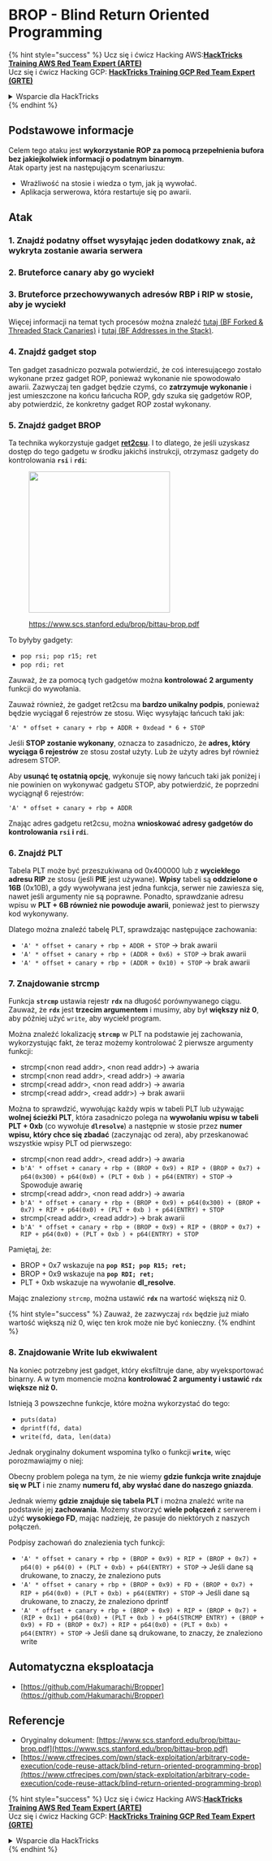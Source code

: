 # BROP - Blind Return Oriented Programming

{% hint style="success" %}
Ucz się i ćwicz Hacking AWS:<img src="../../.gitbook/assets/arte.png" alt="" data-size="line">[**HackTricks Training AWS Red Team Expert (ARTE)**](https://training.hacktricks.xyz/courses/arte)<img src="../../.gitbook/assets/arte.png" alt="" data-size="line">\
Ucz się i ćwicz Hacking GCP: <img src="../../.gitbook/assets/grte.png" alt="" data-size="line">[**HackTricks Training GCP Red Team Expert (GRTE)**<img src="../../.gitbook/assets/grte.png" alt="" data-size="line">](https://training.hacktricks.xyz/courses/grte)

<details>

<summary>Wsparcie dla HackTricks</summary>

* Sprawdź [**plany subskrypcyjne**](https://github.com/sponsors/carlospolop)!
* **Dołącz do** 💬 [**grupy Discord**](https://discord.gg/hRep4RUj7f) lub [**grupy telegramowej**](https://t.me/peass) lub **śledź** nas na **Twitterze** 🐦 [**@hacktricks\_live**](https://twitter.com/hacktricks\_live)**.**
* **Podziel się trikami hackingowymi, przesyłając PR-y do** [**HackTricks**](https://github.com/carlospolop/hacktricks) i [**HackTricks Cloud**](https://github.com/carlospolop/hacktricks-cloud) repozytoriów github.

</details>
{% endhint %}

## Podstawowe informacje

Celem tego ataku jest **wykorzystanie ROP za pomocą przepełnienia bufora bez jakiejkolwiek informacji o podatnym binarnym**.\
Atak oparty jest na następującym scenariuszu:

* Wrażliwość na stosie i wiedza o tym, jak ją wywołać.
* Aplikacja serwerowa, która restartuje się po awarii.

## Atak

### **1. Znajdź podatny offset** wysyłając jeden dodatkowy znak, aż wykryta zostanie awaria serwera

### **2. Bruteforce canary** aby go wyciekł

### **3. Bruteforce przechowywanych adresów RBP i RIP** w stosie, aby je wyciekł

Więcej informacji na temat tych procesów można znaleźć [tutaj (BF Forked & Threaded Stack Canaries)](../common-binary-protections-and-bypasses/stack-canaries/bf-forked-stack-canaries.md) i [tutaj (BF Addresses in the Stack)](../common-binary-protections-and-bypasses/pie/bypassing-canary-and-pie.md).

### **4. Znajdź gadget stop**

Ten gadget zasadniczo pozwala potwierdzić, że coś interesującego zostało wykonane przez gadget ROP, ponieważ wykonanie nie spowodowało awarii. Zazwyczaj ten gadget będzie czymś, co **zatrzymuje wykonanie** i jest umieszczone na końcu łańcucha ROP, gdy szuka się gadgetów ROP, aby potwierdzić, że konkretny gadget ROP został wykonany.

### **5. Znajdź gadget BROP**

Ta technika wykorzystuje gadget [**ret2csu**](ret2csu.md). I to dlatego, że jeśli uzyskasz dostęp do tego gadgetu w środku jakichś instrukcji, otrzymasz gadgety do kontrolowania **`rsi`** i **`rdi`**:

<figure><img src="../../.gitbook/assets/image (1) (1) (1) (1) (1) (1) (1) (1) (1) (1).png" alt="" width="278"><figcaption><p><a href="https://www.scs.stanford.edu/brop/bittau-brop.pdf">https://www.scs.stanford.edu/brop/bittau-brop.pdf</a></p></figcaption></figure>

To byłyby gadgety:

* `pop rsi; pop r15; ret`
* `pop rdi; ret`

Zauważ, że za pomocą tych gadgetów można **kontrolować 2 argumenty** funkcji do wywołania.

Zauważ również, że gadget ret2csu ma **bardzo unikalny podpis**, ponieważ będzie wyciągał 6 rejestrów ze stosu. Więc wysyłając łańcuch taki jak:

`'A' * offset + canary + rbp + ADDR + 0xdead * 6 + STOP`

Jeśli **STOP zostanie wykonany**, oznacza to zasadniczo, że **adres, który wyciąga 6 rejestrów** ze stosu został użyty. Lub że użyty adres był również adresem STOP.

Aby **usunąć tę ostatnią opcję**, wykonuje się nowy łańcuch taki jak poniżej i nie powinien on wykonywać gadgetu STOP, aby potwierdzić, że poprzedni wyciągnął 6 rejestrów:

`'A' * offset + canary + rbp + ADDR`

Znając adres gadgetu ret2csu, można **wnioskować adresy gadgetów do kontrolowania `rsi` i `rdi`**.

### 6. Znajdź PLT

Tabela PLT może być przeszukiwana od 0x400000 lub z **wyciekłego adresu RIP** ze stosu (jeśli **PIE** jest używane). **Wpisy** tabeli są **oddzielone o 16B** (0x10B), a gdy wywoływana jest jedna funkcja, serwer nie zawiesza się, nawet jeśli argumenty nie są poprawne. Ponadto, sprawdzanie adresu wpisu w **PLT + 6B również nie powoduje awarii**, ponieważ jest to pierwszy kod wykonywany.

Dlatego można znaleźć tabelę PLT, sprawdzając następujące zachowania:

* `'A' * offset + canary + rbp + ADDR + STOP` -> brak awarii
* `'A' * offset + canary + rbp + (ADDR + 0x6) + STOP` -> brak awarii
* `'A' * offset + canary + rbp + (ADDR + 0x10) + STOP` -> brak awarii

### 7. Znajdowanie strcmp

Funkcja **`strcmp`** ustawia rejestr **`rdx`** na długość porównywanego ciągu. Zauważ, że **`rdx`** jest **trzecim argumentem** i musimy, aby był **większy niż 0**, aby później użyć `write`, aby wyciekł program.

Można znaleźć lokalizację **`strcmp`** w PLT na podstawie jej zachowania, wykorzystując fakt, że teraz możemy kontrolować 2 pierwsze argumenty funkcji:

* strcmp(\<non read addr>, \<non read addr>) -> awaria
* strcmp(\<non read addr>, \<read addr>) -> awaria
* strcmp(\<read addr>, \<non read addr>) -> awaria
* strcmp(\<read addr>, \<read addr>) -> brak awarii

Można to sprawdzić, wywołując każdy wpis w tabeli PLT lub używając **wolnej ścieżki PLT**, która zasadniczo polega na **wywołaniu wpisu w tabeli PLT + 0xb** (co wywołuje **`dlresolve`**) a następnie w stosie przez **numer wpisu, który chce się zbadać** (zaczynając od zera), aby przeskanować wszystkie wpisy PLT od pierwszego:

* strcmp(\<non read addr>, \<read addr>) -> awaria
* `b'A' * offset + canary + rbp + (BROP + 0x9) + RIP + (BROP + 0x7) + p64(0x300) + p64(0x0) + (PLT + 0xb ) + p64(ENTRY) + STOP` -> Spowoduje awarię
* strcmp(\<read addr>, \<non read addr>) -> awaria
* `b'A' * offset + canary + rbp + (BROP + 0x9) + p64(0x300) + (BROP + 0x7) + RIP + p64(0x0) + (PLT + 0xb ) + p64(ENTRY) + STOP`
* strcmp(\<read addr>, \<read addr>) -> brak awarii
* `b'A' * offset + canary + rbp + (BROP + 0x9) + RIP + (BROP + 0x7) + RIP + p64(0x0) + (PLT + 0xb ) + p64(ENTRY) + STOP`

Pamiętaj, że:

* BROP + 0x7 wskazuje na **`pop RSI; pop R15; ret;`**
* BROP + 0x9 wskazuje na **`pop RDI; ret;`**
* PLT + 0xb wskazuje na wywołanie **dl\_resolve**.

Mając znaleziony `strcmp`, można ustawić **`rdx`** na wartość większą niż 0.

{% hint style="success" %}
Zauważ, że zazwyczaj `rdx` będzie już miało wartość większą niż 0, więc ten krok może nie być konieczny.
{% endhint %}

### 8. Znajdowanie Write lub ekwiwalent

Na koniec potrzebny jest gadget, który eksfiltruje dane, aby wyeksportować binarny. A w tym momencie można **kontrolować 2 argumenty i ustawić `rdx` większe niż 0.**

Istnieją 3 powszechne funkcje, które można wykorzystać do tego:

* `puts(data)`
* `dprintf(fd, data)`
* `write(fd, data, len(data)`

Jednak oryginalny dokument wspomina tylko o funkcji **`write`**, więc porozmawiajmy o niej:

Obecny problem polega na tym, że nie wiemy **gdzie funkcja write znajduje się w PLT** i nie znamy **numeru fd, aby wysłać dane do naszego gniazda**.

Jednak wiemy **gdzie znajduje się tabela PLT** i można znaleźć write na podstawie jej **zachowania**. Możemy stworzyć **wiele połączeń** z serwerem i użyć **wysokiego FD**, mając nadzieję, że pasuje do niektórych z naszych połączeń.

Podpisy zachowań do znalezienia tych funkcji:

* `'A' * offset + canary + rbp + (BROP + 0x9) + RIP + (BROP + 0x7) + p64(0) + p64(0) + (PLT + 0xb) + p64(ENTRY) + STOP` -> Jeśli dane są drukowane, to znaczy, że znaleziono puts
* `'A' * offset + canary + rbp + (BROP + 0x9) + FD + (BROP + 0x7) + RIP + p64(0x0) + (PLT + 0xb) + p64(ENTRY) + STOP` -> Jeśli dane są drukowane, to znaczy, że znaleziono dprintf
* `'A' * offset + canary + rbp + (BROP + 0x9) + RIP + (BROP + 0x7) + (RIP + 0x1) + p64(0x0) + (PLT + 0xb ) + p64(STRCMP ENTRY) + (BROP + 0x9) + FD + (BROP + 0x7) + RIP + p64(0x0) + (PLT + 0xb) + p64(ENTRY) + STOP` -> Jeśli dane są drukowane, to znaczy, że znaleziono write

## Automatyczna eksploatacja

* [https://github.com/Hakumarachi/Bropper](https://github.com/Hakumarachi/Bropper)

## Referencje

* Oryginalny dokument: [https://www.scs.stanford.edu/brop/bittau-brop.pdf](https://www.scs.stanford.edu/brop/bittau-brop.pdf)
* [https://www.ctfrecipes.com/pwn/stack-exploitation/arbitrary-code-execution/code-reuse-attack/blind-return-oriented-programming-brop](https://www.ctfrecipes.com/pwn/stack-exploitation/arbitrary-code-execution/code-reuse-attack/blind-return-oriented-programming-brop)

{% hint style="success" %}
Ucz się i ćwicz Hacking AWS:<img src="../../.gitbook/assets/arte.png" alt="" data-size="line">[**HackTricks Training AWS Red Team Expert (ARTE)**](https://training.hacktricks.xyz/courses/arte)<img src="../../.gitbook/assets/arte.png" alt="" data-size="line">\
Ucz się i ćwicz Hacking GCP: <img src="../../.gitbook/assets/grte.png" alt="" data-size="line">[**HackTricks Training GCP Red Team Expert (GRTE)**<img src="../../.gitbook/assets/grte.png" alt="" data-size="line">](https://training.hacktricks.xyz/courses/grte)

<details>

<summary>Wsparcie dla HackTricks</summary>

* Sprawdź [**plany subskrypcyjne**](https://github.com/sponsors/carlospolop)!
* **Dołącz do** 💬 [**grupy Discord**](https://discord.gg/hRep4RUj7f) lub [**grupy telegramowej**](https://t.me/peass) lub **śledź** nas na **Twitterze** 🐦 [**@hacktricks\_live**](https://twitter.com/hacktricks\_live)**.**
* **Podziel się trikami hackingowymi, przesyłając PR-y do** [**HackTricks**](https://github.com/carlospolop/hacktricks) i [**HackTricks Cloud**](https://github.com/carlospolop/hacktricks-cloud) repozytoriów github.

</details>
{% endhint %}
